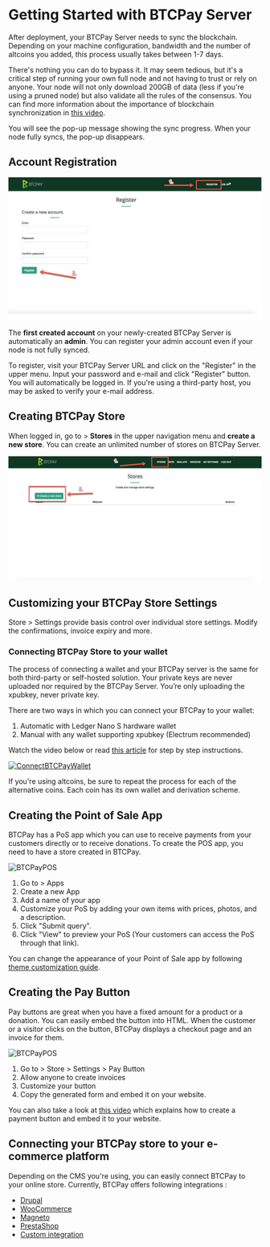 # Getting Started with BTCPay Server

After deployment, your BTCPay Server needs to sync the blockchain. Depending on your machine configuration, bandwidth and the number of altcoins you added, this process usually takes between 1-7 days.

There's nothing you can do to bypass it. It may seem tedious, but it's a critical step of running your own full node and not having to trust or rely on anyone. Your node will not only download 200GB of data (less if you're using a pruned node) but also validate all the rules of the consensus. You can find more information about the importance of blockchain synchronization in [this video](https://www.youtube.com/watch?v=OrYDehC-8TU).

You will see the pop-up message showing the sync progress. When your node fully syncs, the pop-up disappears.

## Account Registration

![BTCPayRegister1](img/BTCPayRegister1.jpg)

The <strong>first created account</strong> on your newly-created BTCPay Server is automatically an <strong>admin</strong>. You can register your admin account even if your node is not fully synced.

To register, visit your BTCPay Server URL and click on the "Register" in the upper menu. Input your password and e-mail and click "Register" button. You will automatically be logged in. If you're using a third-party host, you may be asked to verify your e-mail address.

## Creating BTCPay Store

When logged in, go to > <strong>Stores</strong> in the upper navigation menu and <strong>create a new store</strong>. You can create an unlimited number of stores on BTCPay Server.

![BTCPayRegister2](img/BTCPayGettingStartedStoreRegistration1.jpg)

## Customizing your BTCPay Store Settings

Store > Settings provide basis control over individual store settings. Modify the confirmations, invoice expiry and more. 

### Connecting BTCPay Store to your wallet

The process of connecting a wallet and your BTCPay server is the same for both third-party or self-hosted solution. Your private keys are never uploaded nor required by the BTCPay Server. You’re only uploading the xpubkey, never private key.

There are two ways in which you can connect your BTCPay to your wallet:

1. Automatic with Ledger Nano S hardware wallet
2. Manual with any wallet supporting xpubkey (Electrum recommended)

Watch the video below or read [this article](https://bitcoinshirt.co/how-to-create-store-accept-bitcoin/8/#Connecting-BTCPay-with-your-wallet) for step by step instructions.

[![ConnectBTCPayWallet](https://img.youtube.com/vi/xX6LyQej0NQ/mqdefault.jpg)](https://www.youtube.com/watch?v=xX6LyQej0NQ "BTCPay - Connecting Wallet")

If you're using altcoins, be sure to repeat the process for each of the alternative coins. Each coin has its own wallet and derivation scheme.

## Creating the Point of Sale App

BTCPay has a PoS app which you can use to receive payments from your customers directly or to receive donations. To create the POS app, you need to have a store created in BTCPay.

![BTCPayPOS](img/BTCPay-Pos.gif)

1. Go to > Apps
2. Create a new App
3. Add a name of your app
4. Customize your PoS by adding your own items with prices, photos, and a description.
5. Click "Submit query".
6. Click "View" to preview your PoS (Your customers can access the PoS through that link).

You can change the appearance of your Point of Sale app by following [theme customization guide](Theme.md).

## Creating the Pay Button

Pay buttons are great when you have a fixed amount for a product or a donation. You can easily embed the button into HTML. When the customer or a visitor clicks on the button, BTCPay displays a checkout page and an invoice for them.

![BTCPayPOS](img/BTCPay-PayButton.gif)

1. Go to > Store > Settings > Pay Button
2. Allow anyone to create invoices
3. Customize your button
4. Copy the generated form and embed it on your website.

You can also take a look at [this video](https://www.youtube.com/watch?v=MIWGvl6_WzI) which explains how to create a payment button and embed it to your website.

## Connecting your BTCPay store to your e-commerce platform

Depending on the CMS you're using, you can easily connect BTCPay to your online store. Currently, BTCPay offers following integrations :

* [Drupal](Drupal.md)
* [WooCommerce](WooCommerce.md)
* [Magneto](https://github.com/btcpayserver/magento-plugin)
* [PrestaShop](https://github.com/btcpayserver/prestashop-plugin)
* [Custom integration](CustomIntegration.md)
